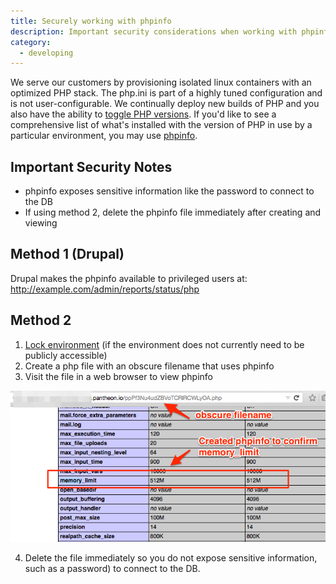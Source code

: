 ```yaml
---
title: Securely working with phpinfo
description: Important security considerations when working with phpinfo on Pantheon
category:
  - developing
---
```


We serve our customers by provisioning isolated linux containers with an optimized PHP stack. The php.ini is part of a highly tuned configuration and is not user-configurable.
We continually deploy new builds of PHP and you also have the ability to [toggle PHP versions](
https://pantheon.io/docs/articles/sites/settings/toggling-between-php-versions/). If you'd like to see
a comprehensive list of what's installed with the version of PHP in use by a particular environment, you may use [phpinfo](http://php.net/manual/en/function.phpinfo.php).

## **Important Security Notes**

 * phpinfo exposes sensitive information like the password to connect to the DB
 * If using method 2, delete the phpinfo file immediately after creating and viewing


## Method 1 (Drupal)

Drupal makes the phpinfo available to privileged users at: http://example.com/admin/reports/status/php


## Method 2

1. [Lock environment](https://pantheon.io/docs/articles/sites/security/locking-your-site/)  (if the environment does not currently need to be publicly accessible)
2. Create a php file with an obscure filename that uses phpinfo
3. Visit the file in a web browser to view phpinfo

 ![obscure-phpinfo-filename](/source/docs/assets/images/obscure-phpinfo-delete-immediately.png)

4. Delete the file immediately so you do not expose sensitive information, such as a password) to connect to the DB.
